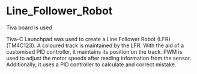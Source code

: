# Line_Follower_Robot
Tiva board is used


Tiva-C Launchpad was used to create a Line Follower Robot (LFR) (TM4C123). A coloured track is maintained by the LFR. With the aid of a customised PID controller, it maintains its position on the track. PWM is used to adjust the motor speeds after reading information from the sensor. Additionally, it uses a PID controller to calculate and correct mistake.
